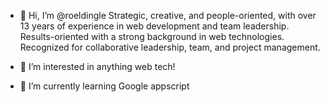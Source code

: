 - 👋 Hi, I’m @roeldingle
Strategic, creative, and people-oriented, with over 13 years of experience in web development and team leadership.
Results-oriented with a strong background in web technologies. Recognized for collaborative leadership, team, and project management.

- 👀 I’m interested in anything web tech!
- 🌱 I’m currently learning Google appscript

<!---
roeldingle/roeldingle is a ✨ special ✨ repository because its `README.md` (this file) appears on your GitHub profile.
You can click the Preview link to take a look at your changes.
--->
